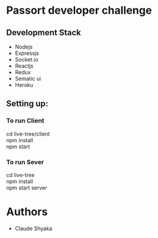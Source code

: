 # Passort developer challenge

## Development Stack

- Nodejs
- Expressjs
- Socket.io
- Reactjs
- Redux
- Sematic ui
- Heroku

## Setting up:

### To run Client

cd live-tree/client<br>
npm install <br>
npm start <br>

### To run Sever

cd live-tree<br>
npm install<br>
npm start server<br>

# Authors

- Claude Shyaka
